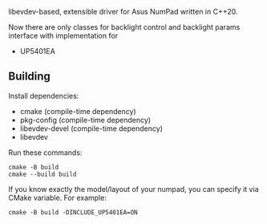 libevdev-based, extensible driver for Asus NumPad written in C++20.

Now there are only classes for backlight control and backlight params interface with implementation for
- UP5401EA

## Building
Install dependencies:
- cmake (compile-time dependency)
- pkg-config (compile-time dependency)
- libevdev-devel (compile-time dependency)
- libevdev

Run these commands:
```shell
cmake -B build
cmake --build build
```
If you know exactly the model/layout of your numpad, you can specify it via CMake variable. For example:
```shell
cmake -B build -DINCLUDE_UP5401EA=ON
```
